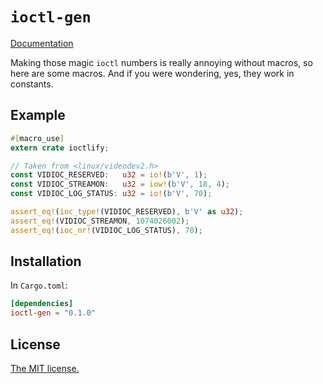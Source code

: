 # `ioctl-gen`

[Documentation](https://docs.rs/ioctl-gen)

Making those magic `ioctl` numbers is really annoying without macros, so here are some macros. And if you were wondering, yes, they work in constants.

## Example

```rust
#[macro_use]
extern crate ioctlify;

// Taken from <linux/videodev2.h>
const VIDIOC_RESERVED:   u32 = io!(b'V', 1);
const VIDIOC_STREAMON:   u32 = iow!(b'V', 18, 4);
const VIDIOC_LOG_STATUS: u32 = io!(b'V', 70);

assert_eq!(ioc_type!(VIDIOC_RESERVED), b'V' as u32);
assert_eq!(VIDIOC_STREAMON, 1074026002);
assert_eq!(ioc_nr!(VIDIOC_LOG_STATUS), 70);
```

## Installation

In `Cargo.toml`:

```toml
[dependencies]
ioctl-gen = "0.1.0"
```

## License

[The MIT license.](LICENSE.md)

